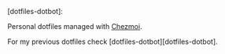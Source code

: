 [chezmoi]: https://github.com/twpayne/chezmoi
[dotfiles-dotbot]:

Personal dotfiles managed with [Chezmoi][chezmoi].

For my previous dotfiles check [dotfiles-dotbot][dotfiles-dotbot].

